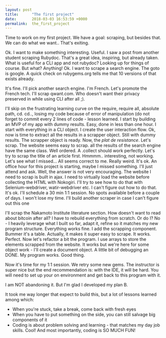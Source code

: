 ```yaml
---
layout: post
title:      "The first project"
date:       2018-03-03 16:53:59 +0000
permalink:  the_first_project
---
```


Time to work on my first project. We have a goal: scraping, but besides that. We can do what we want..
That's exiting.

Ok. I want to make something interesting. Useful.
I saw a post from another student scraping Rubydoc. That's a great idea, inspiring, but already taken.
What is useful for a CLI app and not rubydoc? Looking up for things of course. But what? Anything!
Ok. I want to scrape a search engine. The goto is google.
A quick check on rubygems.org tells me that 10 versions of that exists already.

It's fine. I'll pick another search engine. I'm French. Let's promote the French tech. I'll scrap qwant.com. Who doesn't want their privacy preserved in while using CLI after all ;).

I'll skip on the frustrating learning curve on the require, require all, absolute path, cd. cd.., losing my code because of error of manipulation (do not forget to commit every 2 lines of code - lesson learned.
I start by building an MVP of my app with dummy results. Easy, done in less than one hour. I start with everything in a CLI object. I create the user interaction flow.
Ok, now is time to extract all the results in a scrapper object. Still with dummy results. The scrapper object is ready. Now, the *plat de resistance*. Let's scrap.
The website seems easy to scrap. all the results of the search engine have the same class. Well ordered. A  .collect should work perfectly.
Let's try to scrap the title of an article first. 
Hmmmm.. interesting, not working. Let's see what I missed... All seems correct to me. Really weird.
It's ok. An office hour for this project is starting, maybe I missed something. I'll just attend and ask. 
Well, the answer is not very encouraging. The website I need to scrap is built in ajax. I need to virtually load the website before collecting the HTML with Nokogiri. I'll try to see how to do that with Selenium-webdriver, watir-webdriver etc. I can't figure out how to do that.
It's ok. I'll schedule a 30 min 1:1 session. No spots available before a couple of days. I won't lose my time. I'll build another scraper in case I can't figure out this one

I'll scrap the Nakamoto Institute literature section. How doesn't want to read about bitcoin after all?
I have to rebuild everything from scratch. Or do I?
No - I heavily leverage what I built so far, adapt it, refine so it matches my new program structure. Everything works fine.
I add the scrapping component. Bummer it's a table. Actually, it makes it super easy to scrape. 
It works. Perfect. Now let's refactor a bit the program. I use arrays to store the elements scrapped from the website. It works but we're here for some object work - I'll create a document object. A little bit of debugging an DONE.
My program works. Good thing.

Now it's time for my 1:1 session. We retry some new gems. The instructor is super nice but the end recommendation is: with the IDE, it will be hard. You will need to set up your on environment and get back to this program with it.

I am NOT abandoning it. But I'm glad I developed my plan B.

It took me way longer that expect to build this, but a lot of lessons learned among which:
* When you're stuck, take a break, come back with fresh eyes
* When you have to put something on the side, you can still salvage big components of it
* Coding is about problem solving and learning - that matches my day job skills. Cool!
And most importantly, coding is SO MUCH FUN!

